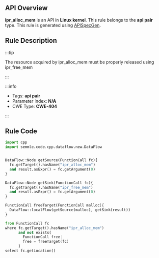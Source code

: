 ---
---


## API Overview
**ipr_alloc_mem** is an API in **Linux kernel**. This rule belongs to the **api pair** type. This rule is generated using [APISpecGen](../../tools/APISpecGen).
## Rule Description

:::tip

The resource acquired by ipr_alloc_mem must be properly released using ipr_free_mem

:::

:::info

- Tags: **api pair**
- Parameter Index: **N/A**
- CWE Type: **CWE-404**

:::

## Rule Code
```python
import cpp
import semmle.code.cpp.dataflow.new.DataFlow


DataFlow::Node getSource(FunctionCall fc){
  fc.getTarget().hasName("ipr_alloc_mem")
  and result.asExpr() = fc.getArgument(0)
}

DataFlow::Node getSink(FunctionCall fc){
  fc.getTarget().hasName("ipr_free_mem")
  and result.asExpr() = fc.getArgument(0)
}

FunctionCall freeTarget(FunctionCall malloc){
  DataFlow::localFlow(getSource(malloc), getSink(result))
}

from FunctionCall fc
where fc.getTarget().hasName("ipr_alloc_mem")
      and not exists(
        FunctionCall free| 
        free = freeTarget(fc)
      )
select fc.getLocation()

    
```